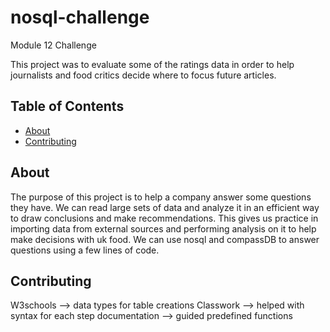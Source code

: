# nosql-challenge
Module 12 Challenge

This project was to evaluate some of the ratings data in order to help journalists and food critics decide where to focus future articles.


## Table of Contents

- [About](#about)
- [Contributing](#contributing)

## About

The purpose of this project is to help a company answer some questions they have. We can read large sets of data and analyze it in an efficient way to draw conclusions and make recommendations.
This gives us practice in importing data from external sources and performing analysis on it to help make decisions with uk food. We can use nosql and compassDB to answer questions using a few lines of code.



## Contributing
W3schools --> data types for table creations
Classwork --> helped with syntax for each step
documentation --> guided predefined functions
